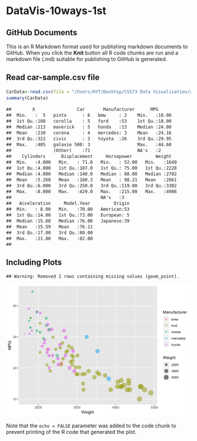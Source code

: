 DataVis-10ways-1st
================

GitHub Documents
----------------

This is an R Markdown format used for publishing markdown documents to GitHub. When you click the **Knit** button all R code chunks are run and a markdown file (.md) suitable for publishing to GitHub is generated.

Read car-sample.csv file
------------------------

``` r
CarData<-read.csv(file = "/Users/HYT/Desktop/CS573 Data Visualization/git/02-DataVis-10ways/cars-sample.csv",  header=TRUE, sep=",")
summary(CarData)
```

    ##        X                Car       Manufacturer      MPG       
    ##  Min.   :  5   pinto      : 6   bmw     : 2    Min.   :10.00  
    ##  1st Qu.:108   corolla    : 5   ford    :53    1st Qu.:18.00  
    ##  Median :213   maverick   : 5   honda   :13    Median :24.00  
    ##  Mean   :210   corona     : 4   mercedes: 3    Mean   :24.16  
    ##  3rd Qu.:322   civic      : 3   toyota  :26    3rd Qu.:29.95  
    ##  Max.   :405   galaxie 500: 3                  Max.   :44.60  
    ##                (Other)    :71                  NA's   :2      
    ##    Cylinders      Displacement     Horsepower         Weight    
    ##  Min.   :4.000   Min.   : 71.0   Min.   : 52.00   Min.   :1649  
    ##  1st Qu.:4.000   1st Qu.:107.0   1st Qu.: 75.00   1st Qu.:2228  
    ##  Median :4.000   Median :140.0   Median : 88.00   Median :2702  
    ##  Mean   :5.268   Mean   :180.3   Mean   : 98.21   Mean   :2861  
    ##  3rd Qu.:6.000   3rd Qu.:250.0   3rd Qu.:119.00   3rd Qu.:3302  
    ##  Max.   :8.000   Max.   :429.0   Max.   :215.00   Max.   :4906  
    ##                                  NA's   :3                      
    ##   Acceleration     Model.Year         Origin  
    ##  Min.   : 8.00   Min.   :70.00   American:53  
    ##  1st Qu.:14.00   1st Qu.:73.00   European: 5  
    ##  Median :15.60   Median :76.00   Japanese:39  
    ##  Mean   :15.59   Mean   :76.11                
    ##  3rd Qu.:17.00   3rd Qu.:80.00                
    ##  Max.   :21.80   Max.   :82.00                
    ## 

Including Plots
---------------

    ## Warning: Removed 2 rows containing missing values (geom_point).

![](ggplot2_files/figure-markdown_github/pressure-1.png)

Note that the `echo = FALSE` parameter was added to the code chunk to prevent printing of the R code that generated the plot.
